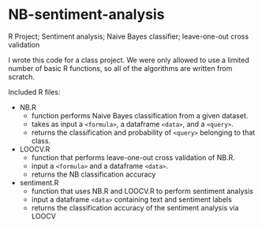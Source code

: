 # NB-sentiment-analysis
R Project; Sentiment analysis; Naive Bayes classifier; leave-one-out cross validation 

I wrote this code for a class project. We were only allowed to use a limited number of basic R functions, so all of the algorithms are written from scratch. 

Included R files: 
- NB.R 
  - function performs Naive Bayes classification from a given dataset. 
  - takes as input a `<formula>`,  a dataframe `<data>`, and a `<query>`. 
  - returns the classification and probability of `<query>` belonging to that class.
- LOOCV.R 
  - function that performs leave-one-out cross validation of NB.R.
  - input a `<formula>` and a dataframe `<data>`. 
  - returns the NB classification accuracy 
- sentiment.R 
  - function that uses NB.R and LOOCV.R to perform sentiment analysis
  - input a dataframe `<data>` containing text and sentiment labels 
  - returns the classification accuracy of the sentiment analysis via LOOCV 
  
